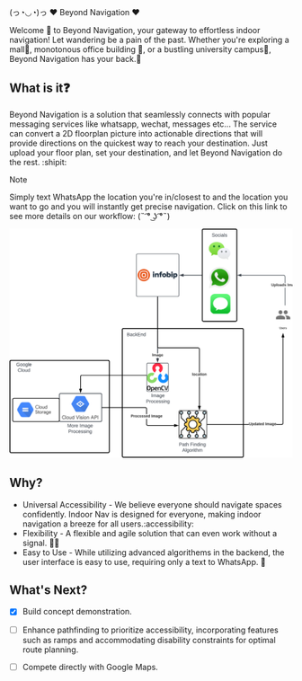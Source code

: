 (っ◔◡◔)っ ♥ Beyond Navigation ♥ 

Welcome :wave: to Beyond Navigation, your gateway to effortless indoor navigation! Let wandering be a pain of the past. Whether you're exploring a mall:office:, monotonous office building :bank:, or a bustling university campus:school:, Beyond Navigation has your back.:pray:

## What is it:question:
Beyond Navigation is a solution that seamlessly connects with popular messaging services like whatsapp, wechat, messages etc... The service can convert a 2D floorplan picture into actionable directions that will provide directions on the quickest way to reach your destination. Just upload your floor plan, set your destination, and let Beyond Navigation do the rest. :shipit:

> [!NOTE]
> Simply text WhatsApp the location you're in/closest to and the location you want to go and you will instantly get precise navigation. 
> Click on this link to see more details on our workflow:
>(˵ ͡° ͜ʖ ͡°˵) 

![Alt text](images/flow.png)


## Why?
* Universal Accessibility - We believe everyone should navigate spaces confidently. Indoor Nav is designed for everyone, making indoor navigation a breeze for all users.:accessibility:
* Flexibility - A flexible and agile solution that can even work without a signal. :woman_cartwheeling:
* Easy to Use - While utilizing advanced algorithems in the backend, the user interface is easy to use, requiring only a text to WhatsApp. :massage:


## What's Next?
- [x] Build concept demonstration.
- [ ] Enhance pathfinding to prioritize accessibility, incorporating features such as ramps and accommodating disability constraints for optimal route planning.
- [ ] Compete directly with Google Maps.




